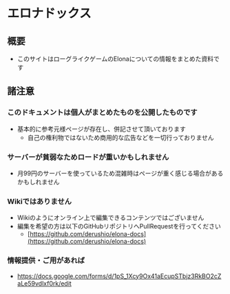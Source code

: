 # エロナドックス
## 概要
* このサイトはローグライクゲームのElonaについての情報をまとめた資料です

## 諸注意
### このドキュメントは個人がまとめたものを公開したものです
* 基本的に参考元様ページが存在し、併記させて頂いております
    * 自己の権利物ではないため商用的な広告などを一切行っておりません

### サーバーが貧弱なためロードが重いかもしれません
* 月99円のサーバーを使っているため混雑時はページが重く感じる場合があるかもしれません

### Wikiではありません
* Wikiのようにオンライン上で編集できるコンテンツではございません
* 編集を希望の方は以下のGitHubリポジトリへPullRequestを行ってください
    * [https://github.com/derushio/elona-docs](https://github.com/derushio/elona-docs)

### 情報提供・ご用があれば
* https://docs.google.com/forms/d/1pS_1Xcy9Ox41aEcupSTbjz3RkBO2cZaLe59vdlxf0rk/edit
